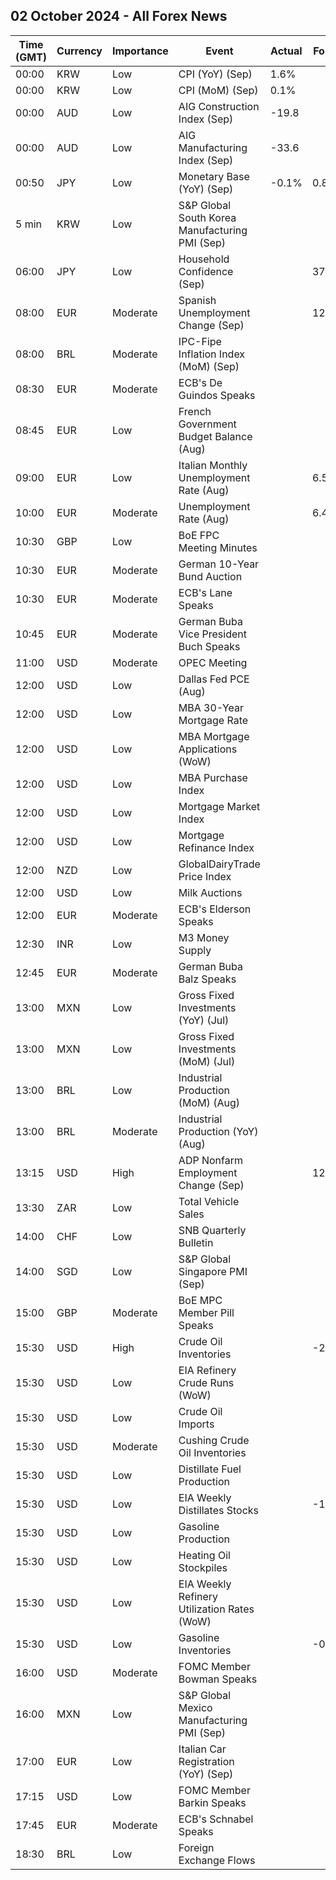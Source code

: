 ## 02 October 2024 - All Forex News

| Time (GMT) | Currency | Importance | Event | Actual | Forecast | Previous |
|------|----------|------------|-------|--------|----------|----------|
| 00:00 | KRW | Low | CPI (YoY) (Sep) | 1.6% |  | 2.0% |
| 00:00 | KRW | Low | CPI (MoM) (Sep) | 0.1% |  | 0.4% |
| 00:00 | AUD | Low | AIG Construction Index (Sep) | -19.8 |  | -38.1 |
| 00:00 | AUD | Low | AIG Manufacturing Index (Sep) | -33.6 |  | -30.8 |
| 00:50 | JPY | Low | Monetary Base (YoY) (Sep) | -0.1% | 0.8% | 0.6% |
| 5 min | KRW | Low | S&P Global South Korea Manufacturing PMI (Sep) |  |  | 51.9 |
| 06:00 | JPY | Low | Household Confidence (Sep) |  | 37.1 | 36.7 |
| 08:00 | EUR | Moderate | Spanish Unemployment Change (Sep) |  | 12.1K | 21.9K |
| 08:00 | BRL | Moderate | IPC-Fipe Inflation Index (MoM) (Sep) |  |  | 0.18% |
| 08:30 | EUR | Moderate | ECB's De Guindos Speaks |  |  |  |
| 08:45 | EUR | Low | French Government Budget Balance (Aug) |  |  | -156.9B |
| 09:00 | EUR | Low | Italian Monthly Unemployment Rate (Aug) |  | 6.5% | 6.5% |
| 10:00 | EUR | Moderate | Unemployment Rate (Aug) |  | 6.4% | 6.4% |
| 10:30 | GBP | Low | BoE FPC Meeting Minutes |  |  |  |
| 10:30 | EUR | Moderate | German 10-Year Bund Auction |  |  | 2.110% |
| 10:30 | EUR | Moderate | ECB's Lane Speaks |  |  |  |
| 10:45 | EUR | Moderate | German Buba Vice President Buch Speaks |  |  |  |
| 11:00 | USD | Moderate | OPEC Meeting |  |  |  |
| 12:00 | USD | Low | Dallas Fed PCE (Aug) |  |  | 1.70% |
| 12:00 | USD | Low | MBA 30-Year Mortgage Rate |  |  | 6.13% |
| 12:00 | USD | Low | MBA Mortgage Applications (WoW) |  |  | 11.0% |
| 12:00 | USD | Low | MBA Purchase Index |  |  | 148.2 |
| 12:00 | USD | Low | Mortgage Market Index |  |  | 296.1 |
| 12:00 | USD | Low | Mortgage Refinance Index |  |  | 1,132.9 |
| 12:00 | NZD | Low | GlobalDairyTrade Price Index |  |  | 0.8% |
| 12:00 | USD | Low | Milk Auctions |  |  | 3,883.0 |
| 12:00 | EUR | Moderate | ECB's Elderson Speaks |  |  |  |
| 12:30 | INR | Low | M3 Money Supply |  |  | 10.4% |
| 12:45 | EUR | Moderate | German Buba Balz Speaks |  |  |  |
| 13:00 | MXN | Low | Gross Fixed Investments (YoY) (Jul) |  |  | -1.30% |
| 13:00 | MXN | Low | Gross Fixed Investments (MoM) (Jul) |  |  | -1.00% |
| 13:00 | BRL | Low | Industrial Production (MoM) (Aug) |  |  | -1.4% |
| 13:00 | BRL | Moderate | Industrial Production (YoY) (Aug) |  |  | 6.1% |
| 13:15 | USD | High | ADP Nonfarm Employment Change (Sep) |  | 124K | 99K |
| 13:30 | ZAR | Low | Total Vehicle Sales |  |  | 43.59K |
| 14:00 | CHF | Low | SNB Quarterly Bulletin |  |  |  |
| 14:00 | SGD | Low | S&P Global Singapore PMI (Sep) |  |  | 50.9 |
| 15:00 | GBP | Moderate | BoE MPC Member Pill Speaks |  |  |  |
| 15:30 | USD | High | Crude Oil Inventories |  | -2.100M | -4.471M |
| 15:30 | USD | Low | EIA Refinery Crude Runs (WoW) |  |  | -0.124M |
| 15:30 | USD | Low | Crude Oil Imports |  |  | 0.826M |
| 15:30 | USD | Moderate | Cushing Crude Oil Inventories |  |  | 0.116M |
| 15:30 | USD | Low | Distillate Fuel Production |  |  | -0.158M |
| 15:30 | USD | Low | EIA Weekly Distillates Stocks |  | -1.900M | -2.227M |
| 15:30 | USD | Low | Gasoline Production |  |  | 0.176M |
| 15:30 | USD | Low | Heating Oil Stockpiles |  |  | 0.191M |
| 15:30 | USD | Low | EIA Weekly Refinery Utilization Rates (WoW) |  |  | -1.2% |
| 15:30 | USD | Low | Gasoline Inventories |  | -0.500M | -1.538M |
| 16:00 | USD | Moderate | FOMC Member Bowman Speaks |  |  |  |
| 16:00 | MXN | Low | S&P Global Mexico Manufacturing PMI (Sep) |  |  | 48.50 |
| 17:00 | EUR | Low | Italian Car Registration (YoY) (Sep) |  |  | -13.4% |
| 17:15 | USD | Low | FOMC Member Barkin Speaks |  |  |  |
| 17:45 | EUR | Moderate | ECB's Schnabel Speaks |  |  |  |
| 18:30 | BRL | Low | Foreign Exchange Flows |  |  | -3.058B |
